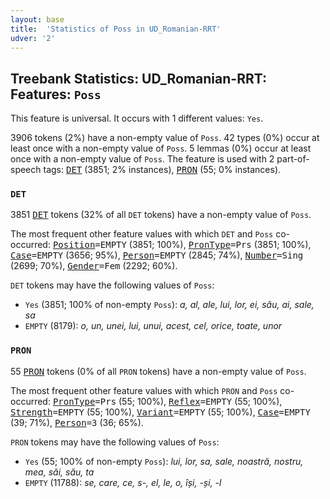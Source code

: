 ```yaml
---
layout: base
title:  'Statistics of Poss in UD_Romanian-RRT'
udver: '2'
---
```


## Treebank Statistics: UD_Romanian-RRT: Features: `Poss`

This feature is universal.
It occurs with 1 different values: `Yes`.

3906 tokens (2%) have a non-empty value of `Poss`.
42 types (0%) occur at least once with a non-empty value of `Poss`.
5 lemmas (0%) occur at least once with a non-empty value of `Poss`.
The feature is used with 2 part-of-speech tags: <tt><a href="ro_rrt-pos-DET.html">DET</a></tt> (3851; 2% instances), <tt><a href="ro_rrt-pos-PRON.html">PRON</a></tt> (55; 0% instances).

### `DET`

3851 <tt><a href="ro_rrt-pos-DET.html">DET</a></tt> tokens (32% of all `DET` tokens) have a non-empty value of `Poss`.

The most frequent other feature values with which `DET` and `Poss` co-occurred: <tt><a href="ro_rrt-feat-Position.html">Position</a></tt><tt>=EMPTY</tt> (3851; 100%), <tt><a href="ro_rrt-feat-PronType.html">PronType</a></tt><tt>=Prs</tt> (3851; 100%), <tt><a href="ro_rrt-feat-Case.html">Case</a></tt><tt>=EMPTY</tt> (3656; 95%), <tt><a href="ro_rrt-feat-Person.html">Person</a></tt><tt>=EMPTY</tt> (2845; 74%), <tt><a href="ro_rrt-feat-Number.html">Number</a></tt><tt>=Sing</tt> (2699; 70%), <tt><a href="ro_rrt-feat-Gender.html">Gender</a></tt><tt>=Fem</tt> (2292; 60%).

`DET` tokens may have the following values of `Poss`:

* `Yes` (3851; 100% of non-empty `Poss`): <em>a, al, ale, lui, lor, ei, său, ai, sale, sa</em>
* `EMPTY` (8179): <em>o, un, unei, lui, unui, acest, cel, orice, toate, unor</em>

### `PRON`

55 <tt><a href="ro_rrt-pos-PRON.html">PRON</a></tt> tokens (0% of all `PRON` tokens) have a non-empty value of `Poss`.

The most frequent other feature values with which `PRON` and `Poss` co-occurred: <tt><a href="ro_rrt-feat-PronType.html">PronType</a></tt><tt>=Prs</tt> (55; 100%), <tt><a href="ro_rrt-feat-Reflex.html">Reflex</a></tt><tt>=EMPTY</tt> (55; 100%), <tt><a href="ro_rrt-feat-Strength.html">Strength</a></tt><tt>=EMPTY</tt> (55; 100%), <tt><a href="ro_rrt-feat-Variant.html">Variant</a></tt><tt>=EMPTY</tt> (55; 100%), <tt><a href="ro_rrt-feat-Case.html">Case</a></tt><tt>=EMPTY</tt> (39; 71%), <tt><a href="ro_rrt-feat-Person.html">Person</a></tt><tt>=3</tt> (36; 65%).

`PRON` tokens may have the following values of `Poss`:

* `Yes` (55; 100% of non-empty `Poss`): <em>lui, lor, sa, sale, noastră, nostru, mea, săi, său, ta</em>
* `EMPTY` (11788): <em>se, care, ce, s-, el, le, o, își, -și, -l</em>


